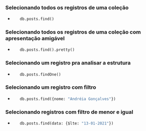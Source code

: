 ### Selecionando todos os registros de uma coleção
 - ```python 
      db.posts.find() 
    ```

### Selecionando todos os registros de uma coleção com apresentação amigável
 - ```python 
      db.posts.find().pretty() 
    ```
### Selecionando um registro pra analisar a estrutura
 - ```python 
      db.posts.findOne()
    ```

### Selecionando um registro com filtro
 - ```python 
      db.posts.find({nome: "Andréia Gonçalves"})
    ```

### Selecionando registros com filtro de menor e igual
 - ```python 
      db.posts.find(data: {$lte: "13-01-2021"})
   ```
